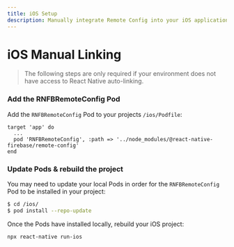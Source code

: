 ```yaml
---
title: iOS Setup
description: Manually integrate Remote Config into your iOS application.
---
```


# iOS Manual Linking

> The following steps are only required if your environment does not have access to React Native
> auto-linking.

### Add the RNFBRemoteConfig Pod

Add the `RNFBRemoteConfig` Pod to your projects `/ios/Podfile`:

```ruby{3}
target 'app' do
  ...
  pod 'RNFBRemoteConfig', :path => '../node_modules/@react-native-firebase/remote-config'
end
```

### Update Pods & rebuild the project

You may need to update your local Pods in order for the `RNFBRemoteConfig` Pod to be installed in your project:

```bash
$ cd /ios/
$ pod install --repo-update
```

Once the Pods have installed locally, rebuild your iOS project:

```bash
npx react-native run-ios
```
